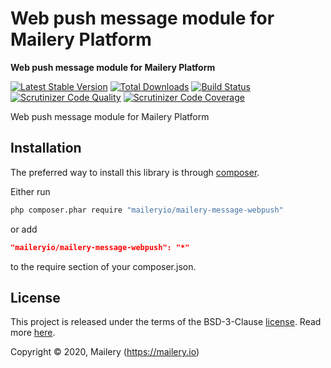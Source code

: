 # Web push message module for Mailery Platform

**Web push message module for Mailery Platform**

[![Latest Stable Version](https://poser.pugx.org/maileryio/mailery-message-webpush/v/stable)](https://packagist.org/packages/maileryio/mailery-message-webpush)
[![Total Downloads](https://poser.pugx.org/maileryio/mailery-message-webpush/downloads)](https://packagist.org/packages/maileryio/mailery-message-webpush)
[![Build Status](https://travis-ci.com/maileryio/mailery-message-webpush.svg?branch=master)](https://travis-ci.com/maileryio/mailery-message-webpush)
[![Scrutinizer Code Quality](https://img.shields.io/scrutinizer/g/maileryio/mailery-message-webpush.svg)](https://scrutinizer-ci.com/g/maileryio/mailery-message-webpush/)
[![Scrutinizer Code Coverage](https://img.shields.io/scrutinizer/coverage/g/maileryio/mailery-message-webpush.svg)](https://scrutinizer-ci.com/g/maileryio/mailery-message-webpush/)

Web push message module for Mailery Platform

## Installation

The preferred way to install this library is through [composer](http://getcomposer.org/download/).

Either run

```sh
php composer.phar require "maileryio/mailery-message-webpush"
```

or add

```json
"maileryio/mailery-message-webpush": "*"
```

to the require section of your composer.json.

## License

This project is released under the terms of the BSD-3-Clause [license](LICENSE).
Read more [here](http://choosealicense.com/licenses/bsd-3-clause).

Copyright © 2020, Mailery (https://mailery.io)
